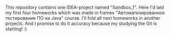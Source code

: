 This repository contains one IDEA-project named "Sandbox_1". Here I'd laid my first four homeworks which was made in frames "Автоматизированное тестирование ПО на Java" course. 
I'll fold all next homeworks in another projects. And I promise to do it accuracy because my studying the Git is starting! :) 

